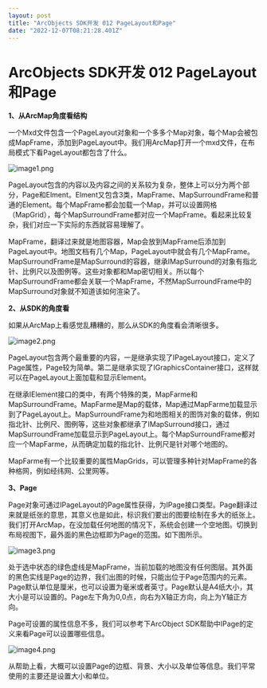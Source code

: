 ```yaml
---
layout: post
title: "ArcObjects SDK开发 012 PageLayout和Page"
date: "2022-12-07T08:21:28.401Z"
---
```

ArcObjects SDK开发 012 PageLayout和Page
====================================

**1、从ArcMap角度看结构**

一个Mxd文件包含一个PageLayout对象和一个多多个Map对象，每个Map会被包成MapFrame，添加到PageLayout中。我们用ArcMap打开一个mxd文件，在布局模式下看PageLayout都包含了什么。

![image1.png](https://img2023.cnblogs.com/blog/146887/202212/146887-20221207095728229-1756443911.png)

PageLayout包含的内容以及内容之间的关系较为复杂，整体上可以分为两个部分，Page和Elment。Elment又包含3类，MapFrame、MapSurroundFrame和普通的Element。每个MapFrame都会加载一个Map，并可以设置网格（MapGrid），每个MapSurroundFrame都对应一个MapFrame。看起来比较复杂，我们对应一下实际的东西就容易理解了。

MapFrame，翻译过来就是地图容器，Map会放到MapFrame后添加到PageLayout中。地图文档有几个Map，PageLayout中就会有几个MapFrame。MapSurroundFrame是MapSurround的容器，继承IMapSurround的对象有指北针、比例尺以及图例等。这些对象都和Map密切相关。所以每个MapSurroundFrame都会关联一个MapFrame，不然MapSurroundFrame中的MapSurround对象就不知道该如何渲染了。

**2、从SDK的角度看**

如果从ArcMap上看感觉乱糟糟的，那么从SDK的角度看会清晰很多。

![image2.png](https://img2023.cnblogs.com/blog/146887/202212/146887-20221207095728041-231719753.png)

PageLayout包含两个最重要的内容，一是继承实现了IPageLayout接口，定义了Page属性，Page较为简单。第二是继承实现了IGraphicsContainer接口，这样就可以在PageLayout上面加载和显示Element。

在继承IElement接口的类中，有两个特殊的类，MapFarme和MapSurroundFrame。MapFarme是Map的载体，Map通过MapFarme加载显示到了PageLayout上。MapSurroundFrame为和地图相关的图饰对象的载体，例如指北针、比例尺、图例等，这些对象都继承了IMapSurround接口，通过MapSurroundFrame加载显示到PageLayout上。每个MapSurroundFrame都对应一个MapFarme，从而确定加载的指北针、比例尺是针对哪个地图的。

MapFarme有一个比较重要的属性MapGrids，可以管理多种针对MapFrame的各种格网，例如经纬网、公里网等。

**3、Page**

Page对象可通过IPageLayout的Page属性获得，为IPage接口类型。Page翻译过来就是纸张的意思，其意义也是如此，标识我们要出的图要绘制在多大的纸张上。我们打开ArcMap，在没加载任何地图的情况下，系统会创建一个空地图。切换到布局视图下，最外面的黑色边框即为Page的范围。如下图所示。

![image3.png](https://img2023.cnblogs.com/blog/146887/202212/146887-20221207095728103-1759337589.png)

处于选中状态的绿色虚线是MapFrame，当前加载的地图没有任何图层。其外面的黑色实线是Page的边界，我们出图的时候，只能出位于Page范围内的元素。Page默认单位是厘米，也可以设置为毫米或者英寸。Page默认是A4纸大小，其大小是可以设置的。Page左下角为0,0点，向右为X轴正方向，向上为Y轴正方向。

Page可设置的属性信息不多，我们可以参考下ArcObject SDK帮助中IPage的定义来看Page可以设置哪些信息。

![image4.png](https://img2023.cnblogs.com/blog/146887/202212/146887-20221207095728065-122469808.png)

从帮助上看，大概可以设置Page的边框、背景、大小以及单位等信息。我们平常使用的主要还是设置大小和单位。